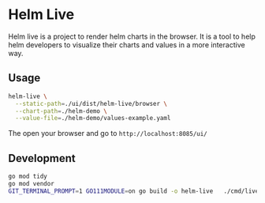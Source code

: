# Helm Live

Helm live is a project to render helm charts in the browser. 
It is a tool to help helm developers to visualize their charts and values in a more interactive way.

## Usage


```bash
helm-live \
  --static-path=./ui/dist/helm-live/browser \
  --chart-path=./helm-demo \
  --value-file=./helm-demo/values-example.yaml 
```

The open your browser and go to `http://localhost:8085/ui/`


## Development

```bash
go mod tidy                
go mod vendor
GIT_TERMINAL_PROMPT=1 GO111MODULE=on go build -o helm-live   ./cmd/live/live.go 
```